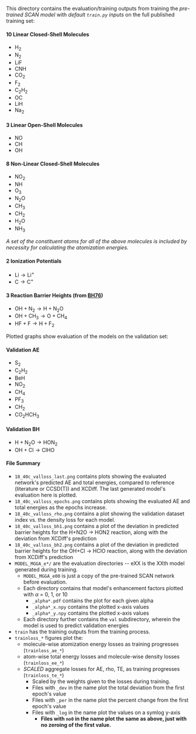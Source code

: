 This directory contains the evaluation/training outputs from training the *pre-trained SCAN model* with *default `train.py` inputs* on the full published training set:
#### 10 Linear Closed-Shell Molecules
- $\mathrm{H_2}$
- $\mathrm{N_2}$
- $\mathrm{LiF}$
- $\mathrm{CNH}$
- $\mathrm{CO_2}$
- $\mathrm{F_2}$
- $\mathrm{C_2H_2}$
- $\mathrm{OC}$
- $\mathrm{LiH}$
- $\mathrm{Na_2}$

#### 3 Linear Open-Shell Molecules
- $\mathrm{NO}$
- $\mathrm{CH}$
- $\mathrm{OH}$

#### 8 Non-Linear Closed-Shell Molecules
- $\mathrm{NO_2}$
- $\mathrm{NH}$
- $\mathrm{O_3}$
- $\mathrm{N_2O}$
- $\mathrm{CH_3}$
- $\mathrm{CH_2}$
- $\mathrm{H_2O}$
- $\mathrm{NH_3}$

*A set of the constituent atoms for all of the above molecules is included by necessity for calculating the atomization energies.*

#### 2 Ionization Potentials
- $\mathrm{Li} \to \mathrm{Li}^+$
- $\mathrm{C} \to \mathrm{C}^+$

#### 3 Reaction Barrier Heights (from [BH76](https://pubs.acs.org/doi/10.1021/jp045141s))
- $\mathrm{OH} + \mathrm{N_2}\to \mathrm{H}+\mathrm{N_2O}$
- $\mathrm{OH} + \mathrm{CH_3}\to\mathrm{O}+\mathrm{CH_4}$
- $\mathrm{HF} + \mathrm{F} \to \mathrm{H} + \mathrm{F_2}$

Plotted graphs show evaluation of the models on the validation set:
#### Validation AE
- $\mathrm{S_2}$
- $\mathrm{C_2H_2}$
- $\mathrm{BeH}$
- $\mathrm{NO_2}$
- $\mathrm{CH_4}$
- $\mathrm{PF_3}$
- $\mathrm{CH_2}$
- $\mathrm{CO_2HCH_3}$
#### Validation BH
- $\mathrm{H + N_2O} \to \mathrm{HON_2}$
- $\mathrm{OH + Cl} \to \mathrm{ClHO}$

#### File Summary
- `18_40c_valloss_last.png` contains plots showing the evaluated network's predicted AE and total energies, compared to reference (literature or CCSD(T)) and XCDiff. The last generated model's evaluation here is plotted.
- `18_40c_valloss_epochs.png` contains plots showing the evaluated AE and total energies as the epochs increase.
- `18_40c_valloss_rho.png` contains a plot showing the validation dataset index vs. the density loss for each model.
- `18_40c_valloss_bh1.png` contains a plot of the deviation in predicted barrier heights for the H+N2O -> HON2 reaction, along with the deviation from XCDiff's prediction
- `18_40c_valloss_bh2.png` contains a plot of the deviation in predicted barrier heights for the OH+Cl -> HClO reaction, along with the deviation from XCDiff's prediction
- `MODEL_MGGA_e*/` are the evaluation directories -- eXX is the XXth model generated during training.
    - `MODEL_MGGA_e00` is just a copy of the pre-trained SCAN network before evaluation.
    - Each directory contains that model's enhancement factors plotted with $\alpha$ = 0, 1, or 10
        - `_alpha*.pdf` contains the plot for each given alpha
        - `_alpha*_x.npy` contains the plotted x-axis values
        - `_alpha*_y.npy` contains the plotted x-axis values
    - Each directory further contains the `val` subdirectory, wherein the model is used to predict validation energies
- `train` has the training outputs from the training process.
- `trainloss_*` figures plot the:
    - molecule-wise atomization energy losses as training progresses (`trainloss_ae_*`)
    - atom-wise total energy losses and molecule-wise density losses (`trainloss_ee_*`)
    - *SCALED* aggregate losses for AE, rho, TE, as training progresses (`trainloss_te_*`)
        - Scaled by the weights given to the losses during training.
        - Files with `_dev` in the name plot the total deviation from the first epoch's value
        - Files with `_per` in the name plot the percent change from the first epoch's value
        - Files with `_log` in the name plot the values on a symlog y-axis
            - **Files with `no0` in the name plot the same as above, just with no zeroing of the first value.**